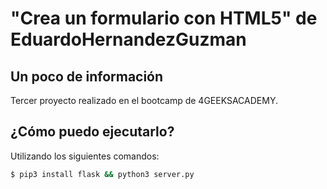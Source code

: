 # "Crea un formulario con HTML5" de EduardoHernandezGuzman

## Un poco de información
Tercer proyecto realizado en el bootcamp de 4GEEKSACADEMY.   

## ¿Cómo puedo ejecutarlo?

Utilizando los siguientes comandos:

```bash
$ pip3 install flask && python3 server.py
```
